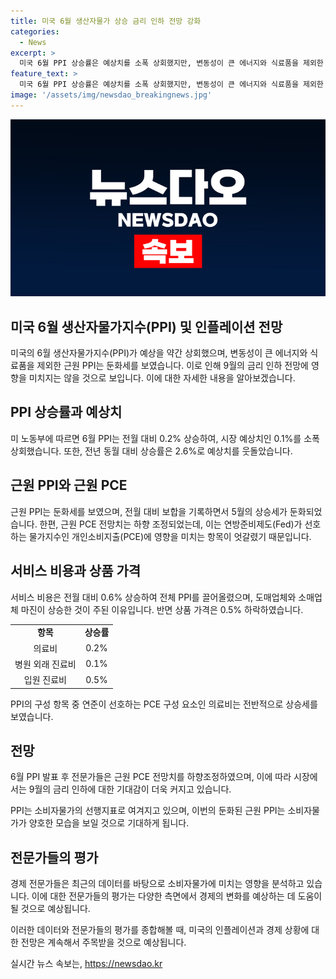 ```yaml
---
title: 미국 6월 생산자물가 상승 금리 인하 전망 강화
categories:
  - News
excerpt: >
  미국 6월 PPI 상승률은 예상치를 소폭 상회했지만, 변동성이 큰 에너지와 식료품을 제외한 근원 PPI는 둔화세를 보였다. 서비스 비용은 상승했고, 소매업체 마진도 상승함으로써 전체 PPI를 끌어올렸다. 미 연준이 선호하는 PCE와는 달리, 근원 PPI와 PCE의 상승흐름이 상이하게 나타나면서 전망치가 하향 조정되고, 금리 인하에 대한 기대감이 상승하고 있다.
feature_text: >
  미국 6월 PPI 상승률은 예상치를 소폭 상회했지만, 변동성이 큰 에너지와 식료품을 제외한 근원 PPI는 둔화세를 보였다. 서비스 비용은 상승했고, 소매업체 마진도 상승함으로써 전체 PPI를 끌어올렸다. 미 연준이 선호하는 PCE와는 달리, 근원 PPI와 PCE의 상승흐름이 상이하게 나타나면서 전망치가 하향 조정되고, 금리 인하에 대한 기대감이 상승하고 있다.
image: '/assets/img/newsdao_breakingnews.jpg'
---
```


<p><img src="/assets/img/newsdao_breakingnews.jpg" alt="flaretime 속보" /></p>

<h2 data-ke-size="size26">미국 6월 생산자물가지수(PPI) 및 인플레이션 전망</h2>

<p data-ke-size="size16">미국의 6월 생산자물가지수(PPI)가 예상을 약간 상회했으며, 변동성이 큰 에너지와 식료품을 제외한 근원 PPI는 둔화세를 보였습니다. 이로 인해 9월의 금리 인하 전망에 영향을 미치지는 않을 것으로 보입니다. 이에 대한 자세한 내용을 알아보겠습니다.</p>

<h2 data-ke-size="size26">PPI 상승률과 예상치</h2>

<p data-ke-size="size16">미 노동부에 따르면 6월 PPI는 전월 대비 0.2% 상승하여, 시장 예상치인 0.1%를 소폭 상회했습니다. 또한, 전년 동월 대비 상승률은 2.6%로 예상치를 웃돌았습니다.</p>

<h2 data-ke-size="size26">근원 PPI와 근원 PCE</h2>

<p data-ke-size="size16">근원 PPI는 둔화세를 보였으며, 전월 대비 보합을 기록하면서 5월의 상승세가 둔화되었습니다. 한편, 근원 PCE 전망치는 하향 조정되었는데, 이는 연방준비제도(Fed)가 선호하는 물가지수인 개인소비지출(PCE)에 영향을 미치는 항목이 엇갈렸기 때문입니다.</p>

<h2 data-ke-size="size26">서비스 비용과 상품 가격</h2>

<p data-ke-size="size16">서비스 비용은 전월 대비 0.6% 상승하여 전체 PPI를 끌어올렸으며, 도매업체와 소매업체 마진이 상승한 것이 주된 이유입니다. 반면 상품 가격은 0.5% 하락하였습니다.</p>

<table>
    <tr>
        <td style="text-align: center; height: 17px;"><b>항목</b></td>
        <td style="text-align: center; height: 17px;"><b>상승률</b></td>
    </tr>
    <tr>
        <td style="text-align: center; height: 17px;">의료비</td>
        <td style="text-align: center; height: 17px;">0.2%</td>
    </tr>
    <tr>
        <td style="text-align: center; height: 17px;">병원 외래 진료비</td>
        <td style="text-align: center; height: 17px;">0.1%</td>
    </tr>
    <tr>
        <td style="text-align: center; height: 17px;">입원 진료비</td>
        <td style="text-align: center; height: 17px;">0.5%</td>
    </tr>
</table>

<p data-ke-size="size16">PPI의 구성 항목 중 연준이 선호하는 PCE 구성 요소인 의료비는 전반적으로 상승세를 보였습니다.</p>

<h2 data-ke-size="size26">전망</h2>

<p data-ke-size="size16">6월 PPI 발표 후 전문가들은 근원 PCE 전망치를 하향조정하였으며, 이에 따라 시장에서는 9월의 금리 인하에 대한 기대감이 더욱 커지고 있습니다.</p>

<p data-ke-size="size16">PPI는 소비자물가의 선행지표로 여겨지고 있으며, 이번의 둔화된 근원 PPI는 소비자물가가 양호한 모습을 보일 것으로 기대하게 됩니다.</p>

<h2 data-ke-size="size26">전문가들의 평가</h2>

<p data-ke-size="size16">경제 전문가들은 최근의 데이터를 바탕으로 소비자물가에 미치는 영향을 분석하고 있습니다. 이에 대한 전문가들의 평가는 다양한 측면에서 경제의 변화를 예상하는 데 도움이 될 것으로 예상됩니다.</p>

<p data-ke-size="size16">이러한 데이터와 전문가들의 평가를 종합해볼 때, 미국의 인플레이션과 경제 상황에 대한 전망은 계속해서 주목받을 것으로 예상됩니다.</p>
실시간 뉴스 속보는, <a href="https://newsdao.kr" rel="dofollow">https://newsdao.kr</a>


